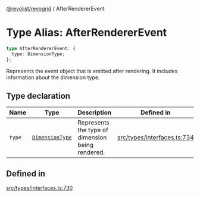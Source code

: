 [@revolist/revogrid](README.md) / AfterRendererEvent

# Type Alias: AfterRendererEvent

```ts
type AfterRendererEvent: {
  type: DimensionType;
};
```

Represents the event object that is emitted after rendering.
It includes information about the dimension type.

## Type declaration

| Name | Type | Description | Defined in |
| ------ | ------ | ------ | ------ |
| `type` | [`DimensionType`](TypeAlias.DimensionType.md) | Represents the type of dimension being rendered. | [src/types/interfaces.ts:734](https://github.com/revolist/revogrid/blob/ff1c29109648eb0543e674392be7b9af90d92acc/src/types/interfaces.ts#L734) |

## Defined in

[src/types/interfaces.ts:730](https://github.com/revolist/revogrid/blob/ff1c29109648eb0543e674392be7b9af90d92acc/src/types/interfaces.ts#L730)
